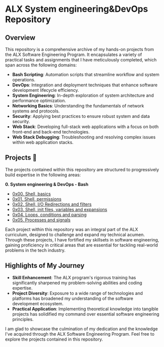 # ALX System engineering&DevOps Repository

## Overview

This repository is a comprehensive archive of my hands-on projects from the ALX Software Engineering Program. It encapsulates 
a variety of practical tasks and assignments that I have meticulously completed, which span across the following domains:

  * **Bash Scripting**: Automation scripts that streamline workflow and system operations.
  * **DevOps**: Integration and deployment techniques that enhance software development lifecycle efficiency.
  * **System Engineering**: In-depth exploration of system architecture and performance optimization.
  * **Networking Basics**: Understanding the fundamentals of network systems and protocols.
  * **Security**: Applying best practices to ensure robust system and data security.
  * **Web Stack**: Developing full-stack web applications with a focus on both front-end and back-end technologies.
  * **Web Stack Debugging**: Troubleshooting and resolving complex issues within web application stacks.

## Projects :page_with_curl:

The projects contained within this repository are structured to progressively build expertise in the following areas:

**0. System engineering & DevOps - Bash**

  * [0x00. Shell, basics](./0x00-shell_basics)
  * [0x01. Shell, permissions](./0x01-shell_permissions)
  * [0x02. Shell, I/O Redirections and filters](./0x02-shell_redirections)
  * [0x03. Shell, init files, variables and expansions](./0x03-shell_variables_expansions)
  * [0x04. Loops, conditions and parsing](./0x04-loops_conditions_and_parsing)
  * [0x05. Processes and signals](./0x05-processes_and_signals) 

Each project within this repository was an integral part of the ALX curriculum, designed to challenge and expand my technical acumen. 
Through these projects, I have fortified my skillsets in software engineering, gaining proficiency in critical areas that are essential 
for tackling real-world problems in the tech industry.

## Highlights of My Journey

- **Skill Enhancement**: The ALX program's rigorous training has significantly sharpened my problem-solving abilities and coding expertise.
- **Project Diversity**: Exposure to a wide range of technologies and platforms has broadened my understanding of the software development ecosystem.
- **Practical Application**: Implementing theoretical knowledge into tangible projects has solidified my command over essential software 
engineering principles.

I am glad to showcase the culmination of my dedication and the knowledge I've acquired through the ALX Software Engineering Program. Feel free 
to explore the projects contained in this repository.
